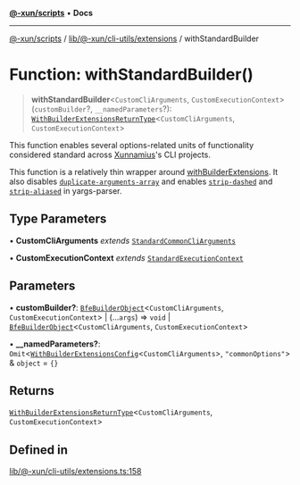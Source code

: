 [**@-xun/scripts**](../../../../../README.md) • **Docs**

***

[@-xun/scripts](../../../../../README.md) / [lib/@-xun/cli-utils/extensions](../README.md) / withStandardBuilder

# Function: withStandardBuilder()

> **withStandardBuilder**\<`CustomCliArguments`, `CustomExecutionContext`\>(`customBuilder`?, `__namedParameters`?): [`WithBuilderExtensionsReturnType`](../../../../@black-flag/extensions/type-aliases/WithBuilderExtensionsReturnType.md)\<`CustomCliArguments`, `CustomExecutionContext`\>

This function enables several options-related units of functionality
considered standard across [Xunnamius](https://github.com/Xunnamius)'s CLI
projects.

This function is a relatively thin wrapper around
[withBuilderExtensions](../../../../@black-flag/extensions/functions/withBuilderExtensions.md). It also disables
[`duplicate-arguments-array`](https://github.com/yargs/yargs-parser?tab=readme-ov-file#duplicate-arguments-array)
and enables
[`strip-dashed`](https://github.com/yargs/yargs-parser?tab=readme-ov-file#strip-dashed)
and
[`strip-aliased`](https://github.com/yargs/yargs-parser?tab=readme-ov-file#strip-aliased)
in yargs-parser.

## Type Parameters

• **CustomCliArguments** *extends* [`StandardCommonCliArguments`](../type-aliases/StandardCommonCliArguments.md)

• **CustomExecutionContext** *extends* [`StandardExecutionContext`](../type-aliases/StandardExecutionContext.md)

## Parameters

• **customBuilder?**: [`BfeBuilderObject`](../../../../@black-flag/extensions/type-aliases/BfeBuilderObject.md)\<`CustomCliArguments`, `CustomExecutionContext`\> \| (...`args`) => `void` \| [`BfeBuilderObject`](../../../../@black-flag/extensions/type-aliases/BfeBuilderObject.md)\<`CustomCliArguments`, `CustomExecutionContext`\>

• **\_\_namedParameters?**: `Omit`\<[`WithBuilderExtensionsConfig`](../../../../@black-flag/extensions/type-aliases/WithBuilderExtensionsConfig.md)\<`CustomCliArguments`\>, `"commonOptions"`\> & `object` = `{}`

## Returns

[`WithBuilderExtensionsReturnType`](../../../../@black-flag/extensions/type-aliases/WithBuilderExtensionsReturnType.md)\<`CustomCliArguments`, `CustomExecutionContext`\>

## Defined in

[lib/@-xun/cli-utils/extensions.ts:158](https://github.com/Xunnamius/xscripts/blob/0bf89cad7426062a1d0f1ed6b9e69c1e60c734aa/lib/@-xun/cli-utils/extensions.ts#L158)
